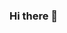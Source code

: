 ### Hi there 👋

<!--
**sonnenfeld/sonnenfeld** is a ✨ _special_ ✨ repository because its `README.md` (this file) appears on your GitHub profile.

I ... uh ... clicked this by mistake. Might add something eventually.
-->
